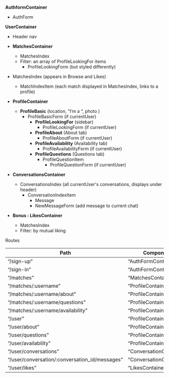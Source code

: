 
**AuthformContainer**
  + AuthForm

**UserContainer**
  + Header nav


  + **MatchesContainer**
    + MatchesIndex
    + Filter: an array of ProfileLookingFor items
      * ProfileLookingForm (but styled differently)

  + MatchesIndex (appears in Browse and Likes)
    + MatchIndexItem (each match displayed in MatchesIndex, links to a profile)

  + **ProfileContainer**
    + **ProfileBasic** (location, "I’m a “, photo )
      - ProfileBasicForm (if currentUser)
        - **ProfileLookingFor** (sidebar)
          * ProfileLookingForm (if currentUser)
        - **ProfileAbout** (About tab)
          * ProfileAboutForm (if currentUser)
        - **ProfileAvailability** (Availability tab)
          * ProfileAvailabilityForm (if currentUser)
        - **ProfileQuestions** (Questions tab)
          * ProfileQuestionItem
            + ProfileQuestionForm (if currentUser)

  + **ConversationsContainer**
    + ConversationsIndex (all currentUser's conversations, displays under header)
      - ConversationIndexItem
        + Message
        + NewMessageForm (add message to current chat)

  + **Bonus : LikesContainer**
    + MatchesIndex
    + Filter: by mutual liking




Routes

|Path   | Component   |
|-------|-------------|
|“/sign-up” | “AuthFormContainer"|
|“/sign-in” | “AuthFormContainer"|
|“/matches” | “MatchesContainer" |
|“/matches/:username” | “ProfileContainer"|
|“/matches/:username/about"| “ProfileContainer"|
|“/matches/:username/questions"| “ProfileContainer"|
|“/matches/:username/availability"| “ProfileContainer"|
|“/user”| “ProfileContainer"|
|“/user/about"| “ProfileContainer"|
|“/user/questions"| “ProfileContainer"|
|“/user/availability"| “ProfileContainer"|
|“/user/conversations”| “ConversationContainer"|
|“/user/conversation/:conversation_id/messages”| “ConversationContainer"|
|“/user/likes”| “LikesContainer"|
